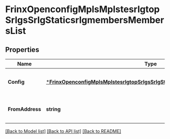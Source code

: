# FrinxOpenconfigMplsMplstesrlgtopSrlgsSrlgStaticsrlgmembersMembersList

## Properties
Name | Type | Description | Notes
------------ | ------------- | ------------- | -------------
**Config** | [***FrinxOpenconfigMplsMplstesrlgtopSrlgsSrlgStaticsrlgmembersMemberslistConfig**](frinx.openconfig.mpls.mplstesrlgtop.srlgs.srlg.staticsrlgmembers.memberslist.Config.md) | Optional[Configuration parameters relating to the SRLG members] REF:Optional.empty | [optional] [default to null]
**FromAddress** | **string** | Optional[The from address of the link in the SRLG] REF:Optional.empty | [optional] [default to null]

[[Back to Model list]](../README.md#documentation-for-models) [[Back to API list]](../README.md#documentation-for-api-endpoints) [[Back to README]](../README.md)


